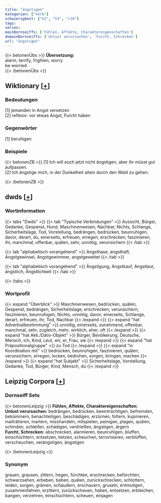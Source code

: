 ```yaml
---
title: "ängstigen"
kategorien: ["Verb"]
schwierigkeit: ["k2", "h3", "r16"]
tags:
series:
mainDornseiffs: ['Fühlen, Affekte, Charaktereigenschaften']
domainDornseiffs: ['Unlust verursachen', 'Furcht, Schrecken']
url: "ängstigen"
---
```


{{< betonenÜbs >}}
**Übersetzung:**  
alarm, terrify, frighten, worry  
be worried  
{{< /betonenÜbs >}}

## Wiktionary [[+](https://de.wiktionary.org/wiki/ängstigen)]

### Bedeutungen
[1] jemanden in Angst versetzen  
[2] reflexiv: vor etwas Angst, Furcht haben  

### Gegenwörter
[1] beruhigen  

### Beispiele
{{< betonenZB >}}
[1] Ich will euch jetzt nicht ängstigen, aber ihr müsst gut aufpassen.  
[2] Ich ängstige mich, in der Dunkelheit allein durch den Wald zu gehen.  

{{< /betonenZB >}}


## dwds [[+](https://www.dwds.de/wb/ängstigen)]

### Wortinformation
{{< tabs "Dwds" >}}
{{< tab "Typische Verbindungen" >}}
Aussicht, Bürger, Gedanke, Gespenst, Hund, Maschinenwesen, Nachbar, Nichts, Schlange, Sicherheitslage, Tod, Vorstellung, bedrängen, bedrücken, beunruhigen, davor, derart, du, einerseits, erfreuen, erregen, erschrecken, faszinieren, ihr, manchmal, offenbar, quälen, sehr, unnötig, verunsichern
{{< /tab >}}

{{< tab "alphabetisch vorangehend" >}}
Angsthase, angsthaft, Angstgewinsel, Angstgewimmer, angstgeweitet
{{< /tab >}}

{{< tab "alphabetisch vorangehend" >}}
Ängstigung, Angstkauf, Angstlaut, ängstlich, Ängstlichkeit
{{< /tab >}}

{{< /tabs >}}

### Wortprofil
{{< expand "Überblick" >}} Maschinenwesen, bedrücken, quälen, Gespenst, bedrängen, Sicherheitslage, erschrecken, verunsichern, faszinieren, beunruhigen, Nichts, unnötig, davor, einerseits, Schlange, derart, erfreuen, ihr, Tod, Nachbar {{< /expand >}}
{{< expand "hat Adverbialbestimmung" >}} unnötig, einerseits, zunehmend, offenbar, manchmal, sehr, zugleich, mehr, wirklich, eher, oft {{< /expand >}}
{{< expand "hat Akk./Dativ-Objekt" >}} Bürger, Bevölkerung, Deutsche, Mensch, ich, Kind, Leut, wir, er, Frau, sie {{< /expand >}}
{{< expand "hat Präpositionalgruppe" >}} zu Tod {{< /expand >}}
{{< expand "in Koordination mit" >}} bedrücken, beunruhigen, faszinieren, quälen, verunsichern, erregen, locken, bedrohen, sorgen, bringen, machen {{< /expand >}}
{{< expand "hat Subjekt" >}} Sicherheitslage, Vorstellung, Gedanke, Tod, Bürger, Kind, Mensch, du {{< /expand >}}

## Leipzig Corpora [[+](https://corpora.uni-leipzig.de/en/res?word=ängstigen&corpusId=deu_newscrawl-public_2018)]

### Dornseiff Sets
{{< betonenLeipzig >}}
**Fühlen, Affekte, Charaktereigenschaften:**  
**Unlust verursachen:** bedrängen, bedrücken, beeinträchtigen, befremden, bekümmern, benachteiligen, beschädigen, erzürnen, foltern, kujonieren, malträtieren, martern, misshandeln, mitspielen, peinigen, plagen, quälen, schinden, schleifen, schädigen, verdrießen, ängstigen, ärgern  
**Furcht, Schrecken:** abschrecken, alarmieren, beunruhigen, bluffen, einschüchtern, entsetzen, hetzen, scheuchen, terrorisieren, verblüffen, verscheuchen, verängstigen, ängstigen  

{{< /betonenLeipzig >}}

### Synonym
grauen, grausen, zittern, hegen, fürchten, erschrecken, befürchten, schwarzsehen, erbeben, beben, quälen, zurückschrecken, schlottern, leiden, sorgen, grämen, schaudern, erschauern, gruseln, entmutigen, zusammenfahren, erzittern, zurückscheuen, haben, entsetzen, erbleichen, bangen, verzehren, einschüchtern, scheuen, einjagen

